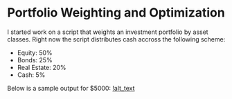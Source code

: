 # Portfolio Weighting and Optimization
I started work on a script that weights an investment portfolio by asset classes. Right now the script distributes cash accross the following scheme:
- Equity: 50%
- Bonds: 25%
- Real Estate: 20%
- Cash: 5%

Below is a sample output for $5000:
[!alt_text](https://github.com/amason445/PortfolioOptimizationCPP/blob/master/InitialOutput.png)
